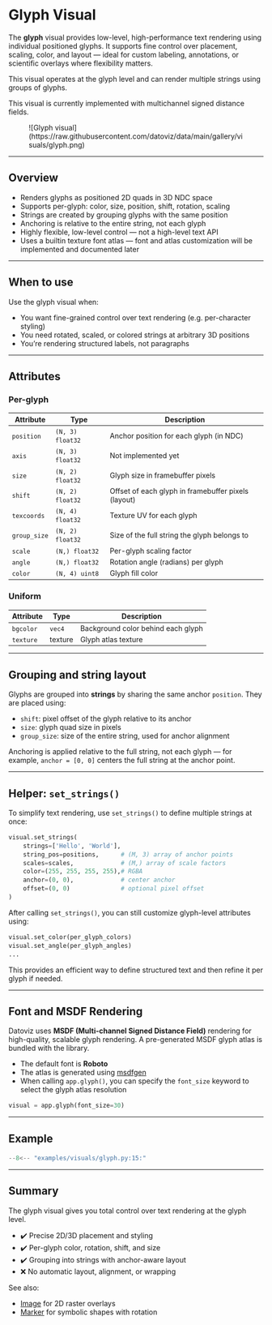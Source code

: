 # Glyph Visual

The **glyph** visual provides low-level, high-performance text rendering using individual positioned glyphs. It supports fine control over placement, scaling, color, and layout — ideal for custom labeling, annotations, or scientific overlays where flexibility matters.

This visual operates at the glyph level and can render multiple strings using groups of glyphs.

This visual is currently implemented with multichannel signed distance fields.

<figure markdown="span">
![Glyph visual](https://raw.githubusercontent.com/datoviz/data/main/gallery/visuals/glyph.png)
</figure>

---

## Overview

- Renders glyphs as positioned 2D quads in 3D NDC space
- Supports per-glyph: color, size, position, shift, rotation, scaling
- Strings are created by grouping glyphs with the same position
- Anchoring is relative to the entire string, not each glyph
- Highly flexible, low-level control — not a high-level text API
- Uses a builtin texture font atlas — font and atlas customization will be implemented and documented later

---

## When to use

Use the glyph visual when:

- You want fine-grained control over text rendering (e.g. per-character styling)
- You need rotated, scaled, or colored strings at arbitrary 3D positions
- You’re rendering structured labels, not paragraphs

---

## Attributes

### Per-glyph

| Attribute     | Type               | Description                                           |
|----------------|--------------------|-------------------------------------------------------|
| `position`     | `(N, 3) float32`   | Anchor position for each glyph (in NDC)              |
| `axis`         | `(N, 3) float32`   | Not implemented yet                                  |
| `size`         | `(N, 2) float32`   | Glyph size in framebuffer pixels                     |
| `shift`        | `(N, 2) float32`   | Offset of each glyph in framebuffer pixels (layout)  |
| `texcoords`    | `(N, 4) float32`   | Texture UV for each glyph                            |
| `group_size`   | `(N, 2) float32`   | Size of the full string the glyph belongs to         |
| `scale`        | `(N,) float32`     | Per-glyph scaling factor                             |
| `angle`        | `(N,) float32`     | Rotation angle (radians) per glyph                   |
| `color`        | `(N, 4) uint8`     | Glyph fill color                                     |

### Uniform

| Attribute   | Type    | Description                       |
|-------------|---------|-----------------------------------|
| `bgcolor`   | `vec4`  | Background color behind each glyph |
| `texture`   | texture | Glyph atlas texture               |

---

## Grouping and string layout

Glyphs are grouped into **strings** by sharing the same anchor `position`.
They are placed using:

- `shift`: pixel offset of the glyph relative to its anchor
- `size`: glyph quad size in pixels
- `group_size`: size of the entire string, used for anchor alignment

Anchoring is applied relative to the full string, not each glyph — for example, `anchor = [0, 0]` centers the full string at the anchor point.

---

## Helper: `set_strings()`

To simplify text rendering, use `set_strings()` to define multiple strings at once:

```python
visual.set_strings(
    strings=['Hello', 'World'],
    string_pos=positions,      # (M, 3) array of anchor points
    scales=scales,             # (M,) array of scale factors
    color=(255, 255, 255, 255),# RGBA
    anchor=(0, 0),             # center anchor
    offset=(0, 0)              # optional pixel offset
)
```

After calling `set_strings()`, you can still customize glyph-level attributes using:

```python
visual.set_color(per_glyph_colors)
visual.set_angle(per_glyph_angles)
...
```

This provides an efficient way to define structured text and then refine it per glyph if needed.

---

## Font and MSDF Rendering

Datoviz uses **MSDF (Multi-channel Signed Distance Field)** rendering for high-quality, scalable glyph rendering. A pre-generated MSDF glyph atlas is bundled with the library.

- The default font is **Roboto**
- The atlas is generated using [msdfgen](https://github.com/Chlumsky/msdfgen)
- When calling `app.glyph()`, you can specify the `font_size` keyword to select the glyph atlas resolution

```python
visual = app.glyph(font_size=30)
```

---

## Example

```python
--8<-- "examples/visuals/glyph.py:15:"
```

---

## Summary

The glyph visual gives you total control over text rendering at the glyph level.

* ✔️ Precise 2D/3D placement and styling
* ✔️ Per-glyph color, rotation, shift, and size
* ✔️ Grouping into strings with anchor-aware layout
* ❌ No automatic layout, alignment, or wrapping

See also:

* [Image](image.md) for 2D raster overlays
* [Marker](marker.md) for symbolic shapes with rotation

